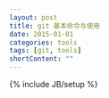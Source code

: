 ```yaml
---
layout: post
title: git 基本命令与使用
date: 2015-01-01
categories: tools
tags: [git, tools]
shortContent: ""
---
```

{% include JB/setup %}
